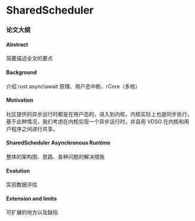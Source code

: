 # SharedScheduler
### 论文大纲

#### Abstract

简要描述全文的要点

#### Background

介绍 rust async\await 原理、用户态中断、rCore（多核）

#### Motivation

社区提供的异步运行时都是在用户态的，进入到内核，内核实际上也是同步执行，基于此种情况，我们考虑在内核实现一个异步运行时，并且用 VDSO 在内核和用户程序之间进行共享。

#### SharedScheduler Asynchronous Runtime

整体的架构图、思路、各种问题的解决措施

#### Evalution

实验数据评估

#### Extension and limits

可扩展的地方以及缺陷
